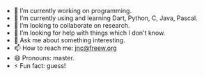 - 🔭 I’m currently working on programming.
- 🌱 I’m currently using and learning Dart, Python, C, Java, Pascal.
- 👯 I’m looking to collaborate on research.
- 🤔 I’m looking for help with things which I don't know.
- 💬 Ask me about something interesting.
- 📫 How to reach me: jnc@freew.org
- 😄 Pronouns: master.
- ⚡ Fun fact: guess!
